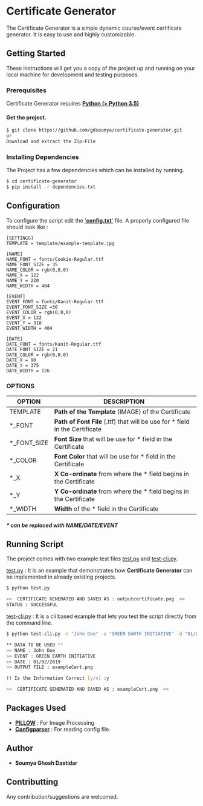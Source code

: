 # Certificate Generator

The Certificate Generator is a simple dynamic course/event certificate generator. It is easy to use and highly customizable.
## Getting Started
These instructions will get you a copy of the project up and running on your local machine for development and testing purposes.

### Prerequisites

Certificate Generator requires [ **Python (> Python 3.5)**](https://www.python.org/) .

#### Get the project.

```sh
$ git clone https://github.com/gdsoumya/certificate-generator.git
or 
Download and extract the Zip-File
```
### Installing Dependencies
The Project has a few dependencies which can be installed by running.
```sh
$ cd certificate-generator
$ pip install -r dependencies.txt 
```

## Configuration

To configure the script edit the ['**config.txt**'](https://github.com/gdsoumya/certificate-generator/blob/master/config.txt) file. A properly configured file should look like :
```
[SETTINGS]
TEMPLATE = template/example-template.jpg

[NAME]
NAME_FONT = fonts/Cookie-Regular.ttf
NAME_FONT_SIZE = 35
NAME_COLOR = rgb(0,0,0)
NAME_X = 122
NAME_Y = 220
NAME_WIDTH = 404

[EVENT]
EVENT_FONT = fonts/Kanit-Regular.ttf
EVENT_FONT_SIZE =30
EVENT_COLOR = rgb(0,0,0)
EVENT_X = 122
EVENT_Y = 318
EVENT_WIDTH = 404

[DATE]
DATE_FONT = fonts/Kanit-Regular.ttf
DATE_FONT_SIZE = 21
DATE_COLOR = rgb(0,0,0)
DATE_X = 90
DATE_Y = 375
DATE_WIDTH = 126
```
### OPTIONS 
| OPTION | DESCRIPTION |
| ------ | ------ |
| TEMPLATE | **Path of the Template** (IMAGE) of the Certificate |
| *_FONT | **Path of Font File** (.ttf) that will be use for * field in the Certificate |
| *_FONT_SIZE | **Font Size** that will be use for * field in the Certificate  |
| *_COLOR | **Font Color** that will be use for * field in the Certificate |
|*_X | **X Co-ordinate** from where the * field begins in the Certificate |
|*_Y | **Y Co-ordinate** from where the * field begins in the Certificate |
|*_WIDTH | **Width** of the * field in the Certificate |

##### * can be replaced with NAME/DATE/EVENT

## Running Script
The project comes with two example test files [test.py](https://github.com/gdsoumya/certificate-generator/blob/master/test.py) and [test-cli.py](https://github.com/gdsoumya/certificate-generator/blob/master/test-cli.py).

[test.py](https://github.com/gdsoumya/certificate-generator/blob/master/test.py) : It is an example that demonstrates how **Certificate Generator** can be implemented in already existing projects.
```sh
$ python test.py

>>  CERTIFICATE GENERATED AND SAVED AS : outputcertificate.png  <<
STATUS : SUCCESSFUL
```
[test-cli.py](https://github.com/gdsoumya/certificate-generator/blob/master/test-cli.py) : It is a cli based example that lets you test the script directly from the command line.

```sh
$ python test-cli.py -n "John Doe" -e "GREEN EARTH INITIATIVE" -d "01/02/2019" -o exampleCert.png

** DATA TO BE USED **
>> NAME : John Doe
>> EVENT : GREEN EARTH INITIATIVE
>> DATE : 01/02/2019
>> OUTPUT FILE : exampleCert.png

!! Is the Information Correct [y/n] :y

>>  CERTIFICATE GENERATED AND SAVED AS : exampleCert.png  <<
```

## Packages Used

- **[PILLOW](https://pillow.readthedocs.io/en/stable/)** : For Image Processing
- **[Configparser](https://docs.python.org/3/library/configparser.html)** : For reading config file.

## Author
-   **Soumya Ghosh Dastidar**

## Contributting
Any contribution/suggestions are welcomed.
